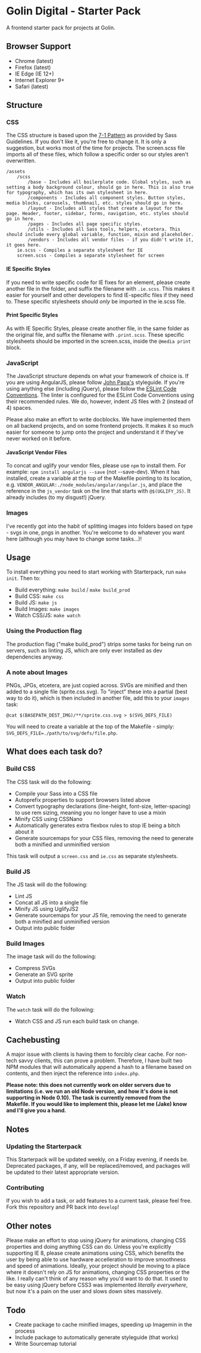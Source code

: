 # Golin Digital - Starter Pack
A frontend starter pack for projects at Golin.

## Browser Support
- Chrome (latest)
- Firefox (latest)
- IE Edge (IE 12+)
- Internet Explorer 9+
- Safari (latest)

## Structure
### CSS
The CSS structure is based upon the [7-1 Pattern](http://sass-guidelin.es/#the-7-1-pattern) as provided by Sass Guidelines. If you don't like it, you're free to change it. It is only a suggestion, but works most of the time for projects. The screen.scss file imports all of these  files, which follow a specific order so our styles aren't overwritten.

```
/assets
    /scss
        /base - Includes all boilerplate code. Global styles, such as setting a body background colour, should go in here. This is also true for typography, which has its own stylesheet in here.
        /components - Includes all component styles. Button styles, media blocks, carousels, thumbnail, etc. styles should go in here.
        /layout - Includes all styles that create a layout for the page. Header, footer, sidebar, forms, navigation, etc. styles should go in here.
        /pages - Includes all page specific styles.
        /utils - Includes all Sass tools, helpers, etcetera. This should include every global variable, function, mixin and placeholder.
        /vendors - Includes all vendor files - if you didn't write it, it goes here.
    ie.scss - Compiles a separate stylesheet for IE
    screen.scss - Compiles a separate stylesheet for screen
```

#### IE Specific Styles
If you need to write specific code for IE fixes for an element, please create another file in the folder, and suffix the filename with `.ie.scss`. This makes it easier for yourself and other developers to find IE-specific files if they need to. These specific stylesheets should _only_ be imported in the ie.scss file.

#### Print Specific Styles
As with IE Specific Styles, please create another file, in the same folder as the original file, and suffix the filename with `.print.scss`. These specific stylesheets should be imported in the screen.scss, inside the `@media print` block.

### JavaScript
The JavaScript structure depends on what your framework of choice is. If you are using AngularJS, please follow [John Papa's](https://github.com/johnpapa/angular-styleguide/blob/master/a1/README.md) styleguide. If you're using anything else (including jQuery), please follow the [ESLint Code Conventions](http://eslint.org/docs/developer-guide/code-conventions). The linter is configured for the ESLint Code Conventions using their recommended rules. We do, however, indent JS files with 2 (instead of 4) spaces.

Please also make an effort to write docblocks. We have implemented them on all backend projects, and on some frontend projects. It makes it so much easier for someone to jump onto the project and understand it if they've never worked on it before.

#### JavaScript Vendor Files
To concat and uglify your vendor files, please use `npm` to install them. For example: `npm install angularjs --save` (not --save-dev). When it has installed, create a variable at the top of the Makefile pointing to its location, e.g. `VENDOR_ANGULAR:./node_modules/angular/angular.js`, and place the reference in the `js_vendor` task on the line that starts with `@$(UGLIFY_JS)`. It already includes (to my disgust!) jQuery.

### Images
I've recently got into the habit of splitting images into folders based on type - svgs in one, pngs in another. You're welcome to do whatever you want here (although you may have to change some tasks...)!

## Usage
To install everything you need to start working with Starterpack, run `make init`. Then to:
- Build everything: `make build` / `make build_prod`
- Build CSS: `make css`
- Build JS: `make js`
- Build Images: `make images`
- Watch CSS/JS: `make watch`

### Using the Production flag
The production flag ("make build_prod") strips some tasks for being run on servers, such as linting JS, which are only ever installed as dev dependencies anyway.

### A note about Images
PNGs, JPGs, etcetera, are just copied across. SVGs are minified and then added to a single file (sprite.css.svg). To "inject" these into a partial (best way to do it), which is then included in another file, add this to your `images` task:
```
@cat $(BASEPATH_DEST_IMG)/**/sprite.css.svg > $(SVG_DEFS_FILE)
```
You will need to create a variable at the top of the Makefile - simply: `SVG_DEFS_FILE=./path/to/svg/defs/file.php`.

## What does each task do?
### Build CSS
The CSS task will do the following:
- Compile your Sass into a CSS file
- Autoprefix properties to support browsers listed above
- Convert typography declarations (line-height, font-size, letter-spacing) to use rem sizing, meaning you no longer have to use a mixin
- Minify CSS using CSSNano
- Automatically generates extra flexbox rules to stop IE being a bitch about it
- Generate sourcemaps for your CSS files, removing the need to generate both a minified and unminified version

This task will output a `screen.css` and `ie.css` as separate stylesheets.

### Build JS
The JS task will do the following:
- Lint JS
- Concat all JS into a single file
- Minify JS using UglifyJS2
- Generate sourcemaps for your JS file, removing the need to generate both a minified and unminified version
- Output into public folder

### Build Images
The image task will do the following:
- Compress SVGs
- Generate an SVG sprite
- Output into public folder

### Watch
The `watch` task will do the following:
- Watch CSS and JS run each build task on change.

## Cachebusting
A major issue with clients is having them to forcibly clear cache. For non-tech savvy clients, this can prove a problem. Therefore, I have built two NPM modules that will automatically append a hash to a filename based on contents, and then inject the reference into `index.php`.

**Please note: this does not currently work on older servers due to limitations (i.e. we run an old Node version, and how it's done is not supporting in Node 0.10). The task is currently removed from the Makefile. If you would like to implement this, please let me (Jake) know and I'll give you a hand.**

## Notes
### Updating the Starterpack
This Starterpack will be updated weekly, on a Friday evening, if needs be. Deprecated packages, if any, will be replaced/removed, and packages will be updated to their latest appropriate version.

### Contributing
If you wish to add a task, or add features to a current task, please feel free. Fork this repository and PR back into `develop`!

## Other notes
Please make an effort to stop using jQuery for animations, changing CSS properties and doing anything CSS can do. Unless you're explicitly supporting IE 8, please create animations using CSS, which benefits the user by being able to use hardware accelleration to improve smoothness and speed of animations. Ideally, your project should be moving to a place where it doesn't rely on JS for animations, changing CSS properties or the like. I really can't think of any reason why you'd want to do that. It used to be easy using jQuery before CSS3 was implemented _literally everywhere_, but now it's a pain on the user and slows down sites massively.

## Todo
- Create package to cache minified images, speeding up Imagemin in the process
- Include package to automatically generate styleguide (that works)
- Write Sourcemap tutorial
